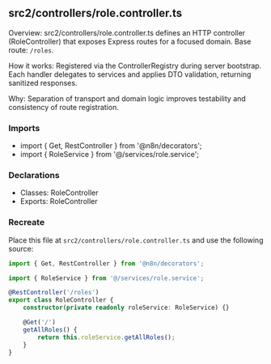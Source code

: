 ## src2/controllers/role.controller.ts

Overview: src2/controllers/role.controller.ts defines an HTTP controller (RoleController) that exposes Express routes for a focused domain. Base route: `/roles`.

How it works: Registered via the ControllerRegistry during server bootstrap. Each handler delegates to services and applies DTO validation, returning sanitized responses.

Why: Separation of transport and domain logic improves testability and consistency of route registration.

### Imports

- import { Get, RestController } from '@n8n/decorators';
- import { RoleService } from '@/services/role.service';

### Declarations

- Classes: RoleController
- Exports: RoleController

### Recreate

Place this file at `src2/controllers/role.controller.ts` and use the following source:

```ts
import { Get, RestController } from '@n8n/decorators';

import { RoleService } from '@/services/role.service';

@RestController('/roles')
export class RoleController {
	constructor(private readonly roleService: RoleService) {}

	@Get('/')
	getAllRoles() {
		return this.roleService.getAllRoles();
	}
}

```
